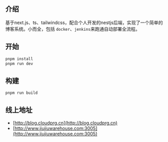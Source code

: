 ## 介绍
基于next.js、ts、tailwindcss，配合个人开发的nestjs后端，实现了一个简单的博客系统。小而全，包括 `docker`、`jenkins`来跑通自动部署全流程。

## 开始
```bash
pnpm install
pnpm run dev
```

## 构建
```bash
pnpm run build
```

## 线上地址
- [http://blog.cloudprg.cn](http://blog.cloudprg.cn)
- [http://www.jiujiuwarehouse.com:3005](http://www.jiujiuwarehouse.com:3005)
